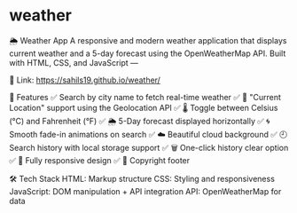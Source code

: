 # weather

🌦️ Weather App
A responsive and modern weather application that displays current weather and a 5-day forecast using the OpenWeatherMap API. Built with HTML, CSS, and JavaScript —

🔗 Link: https://sahils19.github.io/weather/

🚀 Features
✅ Search by city name to fetch real-time weather
✅ 📍 "Current Location" support using the Geolocation API
✅ 🌡️ Toggle between Celsius (°C) and Fahrenheit (°F)
✅ 🌦️ 5-Day forecast displayed horizontally
✅ 🌀 Smooth fade-in animations on search
✅ ☁️ Beautiful cloud background
✅ 🕘 Search history with local storage support
✅ 🗑️ One-click history clear option
✅ 📱 Fully responsive design
✅ 📜 Copyright footer

🛠️ Tech Stack
HTML: Markup structure
CSS: Styling and responsiveness
JavaScript: DOM manipulation + API integration
API: OpenWeatherMap for data
